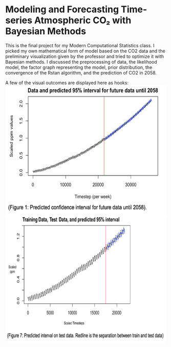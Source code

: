 # Modeling and Forecasting Time-series Atmospheric CO₂ with Bayesian Methods

This is the final project for my Modern Computational Statistics class. I picked my own mathematical form of model based on the CO2 data and the preliminary visualization given by the professor and tried to optimize it with Bayesian methods. I discussed the preprocessing of data, the likelihood model, the factor graph representing the model, prior distribution, the convergence of the Rstan algorithm, and the prediction of CO2 in 2058. 

A few of the visual outcomes are displayed here as hooks: 
<img src="https://github.com/xiaofanliang/BayesianModeling/blob/master/img/prediction.png" width="600" height="400"/>
<img src="https://github.com/xiaofanliang/BayesianModeling/blob/master/img/testtrain.png" width="750" height="400"/>

